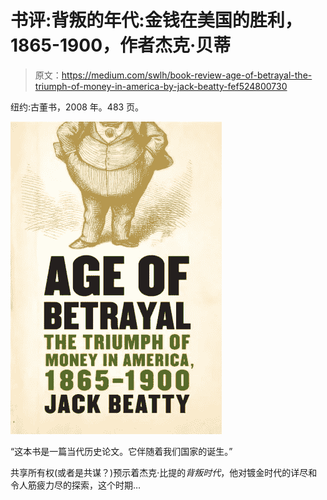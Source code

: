 # 书评:背叛的年代:金钱在美国的胜利，1865-1900，作者杰克·贝蒂

> 原文：<https://medium.com/swlh/book-review-age-of-betrayal-the-triumph-of-money-in-america-by-jack-beatty-fef524800730>

纽约:古董书，2008 年。483 页。

![](img/322709ccb553fce4235c91ffc810cb77.png)

“这本书是一篇当代历史论文。它伴随着我们国家的诞生。”

共享所有权(或者是共谋？)预示着杰克·比提的*背叛时代*，他对镀金时代的详尽和令人筋疲力尽的探索，这个时期…
